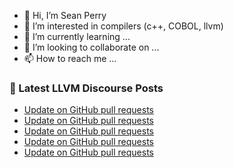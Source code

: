 - 👋 Hi, I’m Sean Perry
- 👀 I’m interested in compilers (c++, COBOL, llvm)
- 🌱 I’m currently learning ...
- 💞️ I’m looking to collaborate on ...
- 📫 How to reach me ...

<!---
s66perry/s66perry is a ✨ special ✨ repository because its `README.md` (this file) appears on your GitHub profile.
You can click the Preview link to take a look at your changes.
--->
### 📕 Latest LLVM Discourse Posts

<!-- DISCOURSE-LLVM:START -->
- [Update on GitHub pull requests](https://discourse.llvm.org/t/update-on-github-pull-requests/71540?page=4#post_72)
- [Update on GitHub pull requests](https://discourse.llvm.org/t/update-on-github-pull-requests/71540?page=4#post_71)
- [Update on GitHub pull requests](https://discourse.llvm.org/t/update-on-github-pull-requests/71540?page=4#post_70)
- [Update on GitHub pull requests](https://discourse.llvm.org/t/update-on-github-pull-requests/71540?page=4#post_69)
- [Update on GitHub pull requests](https://discourse.llvm.org/t/update-on-github-pull-requests/71540?page=4#post_68)
<!-- DISCOURSE-LLVM:END -->
